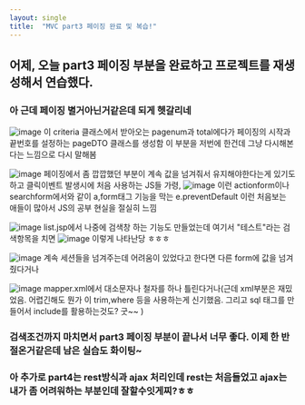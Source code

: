 ```yaml
---
layout: single
title:  "MVC part3 페이징 완료 및 복습!"
---
```


## 어제, 오늘 part3 페이징 부분을 완료하고 프로젝트를 재생성해서 연습했다.
### 아 근데 페이징 별거아닌거같은데 되게 헷갈리네

![image](https://user-images.githubusercontent.com/82017472/222679869-7af74936-3a0d-4301-b493-e95b720052fd.png)
이 criteria 클래스에서 받아오는 pagenum과 total에다가 페이징의 시작과 끝번호를 설정하는 pageDTO 클래스를 생성함
이 부분을 저번에 한건데 그냥 다시해본다는 느낌으로 다시 말해봄

![image](https://user-images.githubusercontent.com/82017472/222680615-8e19c68b-93d8-4fff-8a5f-3170dc17c4a9.png)
페이징에서 좀 깝깝했던 부분이 계속 값을 넘겨줘서 유지해야한다는게 있기도하고 클릭이벤트 발생시에 처음 사용하는 JS들 가령,
![image](https://user-images.githubusercontent.com/82017472/222680848-cc7da82a-10df-4a8d-8d2b-45d3010c434e.png)
이런 actionform이나 searchform에서와 같이 a,form태그 기능을 막는 e.preventDefault 이런 처음보는 애들이 많아서 JS의 공부 현실을 절실히 느낌

![image](https://user-images.githubusercontent.com/82017472/222681332-fc4e2291-9da9-4a79-815a-0c8ed6640fae.png)
list.jsp에서 나중에 검색창 하는 기능도 만들었는데 여기서 "테스트"라는 검색항목을 치면
![image](https://user-images.githubusercontent.com/82017472/222681553-b2cafc51-d0b5-4113-a34a-444158939902.png)
이렇게 나타난당 ㅎㅎㅎ

![image](https://user-images.githubusercontent.com/82017472/222681737-391ac4eb-e0d1-4a06-96b3-1401eea7cb03.png)
계속 세션들을 넘겨주는데 어려움이 있었다고 한다면 다른 form에 값을 넘겨줬다거나

![image](https://user-images.githubusercontent.com/82017472/222681940-904af5cb-8a7e-4696-b42e-ad4a9e4909c9.png)
mapper.xml에서 대소문자나 철자를 하나 틀린다거나(근데 xml부분은 재밌었음. 어렵긴해도 뭔가 이 trim,where 등을 사용하는게 신기했음.
그리고 sql 태그를 만들어서 include를 활용하는것도? 굿~~ )

### 검색조건까지 마치면서 part3 페이징 부분이 끝나서 너무 좋다. 이제 한 반절온거같은데 남은 실습도 화이팅~
### 아 추가로 part4는 rest방식과 ajax 처리인데 rest는 처음들었고 ajax는 내가 좀 어려워하는 부분인데 잘할수잇게찌?ㅎㅎ


